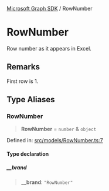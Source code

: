 [Microsoft Graph SDK](README.md) / RowNumber

# RowNumber

Row number as it appears in Excel.

## Remarks

First row is 1.

## Type Aliases

### RowNumber

> **RowNumber** = `number` & `object`

Defined in: [src/models/RowNumber.ts:7](https://github.com/Future-Secure-AI/microsoft-graph/blob/main/src/models/RowNumber.ts#L7)

#### Type declaration

##### \_\_brand

> **\_\_brand**: `"RowNumber"`
